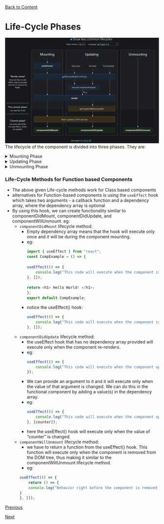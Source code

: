 [Back to Content](../README.md)

# Life-Cycle Phases
[![Life-cycle methods](./img1.png)](https://projects.wojtekmaj.pl/react-lifecycle-methods-diagram/)
The lifecycle of the component is divided into three phases. They are:

<details>

<summary>Mounting Phase</summary>

- In this phase, the instance of a component is created and inserted into the DOM. This phase contains a set of methods which get invoked when the component is getting initialized, and loaded on to the DOM:
    - `constructor`: 
        - This is the first method that gets called whenever a component is created. The constructor is called only once in the whole lifecycle of a component.
        - Usage: Setup the initial state of the component.
        - eg:
            ```javascript
            class ContraMusicPlayer extends React.Component
            constructor(props) {
            super(props);
            this.state = {
                volume: 70,
                status: 'pause'
            }
            }
            ```
    - `static getDerivedStateFromProps`:
        - This method is invoked after the constructor and is expected to return an object to update the state of the component. If null is returned then, nothing is changed in the state.
        - is static, hence it has no access to `this`. This method has access to the current state and props. Hence, if the state is dependent on props then the state can be updated here.
        - Usage: Keep the state synced with incoming props. This method is a safer replacement of `componentWillReceiveProps`. This method is a pure function, hence nothing should be written which creates side effects.
        - eg:
            ```javascript
            static getDerivedStateFromProps(props, state) {
            if (state.value !== props.value) {
                return {
                    derivedValue: deriveValueFromProps(props),
                    mirroredProp: props.value
                }
                }
            // when null is returned no update is made to the state
            return null;
            }
            // after getDerivedStateFromProps the state looks like as follows:
            //   {
            //    derivedValue: someValue,
            //    mirrordValue: newPropValue
            //   }
            ```
    - render:
        - This is the required method in a React component, as this method prepares the element that gets mounted on to the browser DOM.
        - This method is pure, which means it gives the same output every time the same input is provided. This method should not result in any side effect like changing state.
        - eg:
            ```javascript
            render() {
            <div>
                <PlayHeader>
                <Status/>
                <VolumeBar/>
                <SeekBar/>
                </PlayHeader>
            </div>
            }
            ```
    - componentDidMount:
        - This is the hook method which is invoked immediately after the component did mount on the browser DOM.
        - Usage: All the interaction directly with the browser DOM and integrate with third-party libraries should be done here. The API calls should be made in componentDidMount method always.
        - eg:
            ```javascript
            componentDidMount() {
            if (this.props.modules) {
                        this.props.modules.forEach(function (module) {
                            module(Highcharts);
                        });
                    }
                    // Set container which the chart should render to.
                    this.chart = new Highcharts[this.props.type || "Chart"](
                        this.props.container, 
                        this.props.options
                    );
            }
            ```

</details>

<details>

<summary>Updating Phase</summary>

- This phase starts when the react component has taken birth on the browser and grows by receiving new updates. The component can be updated in two ways, sending new props from parents or updating the current state. The main aim of this phase is to ensure that the component is displaying the latest version of itself. This phase consists of the following methods:
    - `static getDerivedStateFromProps`: same as discussed above
    - `shouldComponentUpdate`: 
        - This method tells React that when the component is being updated, it should re-render or skip rendering altogether. If this method returns true, the component will update. Otherwise, the component will skip the updating.
        - Usage: The example is one of the cases where the render is quite costly and we would like to re-render the component only when the props status changes.
        - eg:
            ```javascript
            shouldComponentUpdate(nextProps, nextState) {
            let shouldUpdate = this.props.status !== nextProps.status;
            return shouldUpdate;
            }
            ```
    - `render`: It is invoked to examine this.props and this.state and return one of the following types: React elements, Arrays and fragments, Booleans or null, String and Number. If shouldComponentUpdate() returns false, the code inside render() will be invoked again to ensure that the component displays itself properly.
    - `getSnapshotBeforeUpdate`:
        - This method gets called after the render created the React element and before it is actually updated from virtual DOM to actual DOM. This phase is known as pre-commit phase.
        - This method has access to both previous and current props and state. If the method getSnapshotBeforeUpdate returns a value, the same is available in componentDidUpdate as the third parameter, where the UI can be updated to make is synced before and after render.
        - Usage: This method is useful if you want to keep sync in-between state of current DOM with the updated DOM. E.g. scroll position, audio/video, text-selection, cursor position, tool-tip position, etc.
        - for more info: https://github.com/reactjs/rfcs/blob/main/text/0033-new-commit-phase-lifecycles.md#basic-example
        - eg:
            ```javascript
                        
            type Snapshot = number | null;

            class ScrollingList extends React.Component<Props, State, Snapshot> {
            listRef = React.createRef();

            getSnapshotBeforeUpdate(
                prevProps: Props,
                prevState: State
            ): Snapshot {
                // Are we adding new items to the list?
                // Capture the current height of the list so we can adjust scroll later.
                if (prevProps.list.length < this.props.list.length) {
                return this.listRef.value.scrollHeight;
                }

                return null;
            }

            componentDidUpdate(
                prevProps: Props,
                prevState: State,
                snapshot: Snapshot
            ) {
                // If we have a snapshot value, then we've just added new items.
                // Adjust scroll so these new items don't push the old ones out of view.
                if (snapshot !== null) {
                this.listRef.value.scrollTop +=
                    this.listRef.value.scrollHeight - snapshot;
                }
            }

            render() {
                return (
                <div ref={this.listRef}>{/* ...contents... */}</div>
                );
            }
            }
            ```
    - `componentDidUpdate`:
        - is executed when the newly updated component has been updated in the DOM.
        - This method is used to re-trigger the third party libraries used, and to make sure these libraries also update and reload themselves.
        - Usage: The use cases are mostly similar to the use case of componentDidMount to keep the third party library or UI in sync with every update.

</details>

<details>

<summary>Unmounting Phase</summary>

- It is the final phase of the react component lifecycle.In this phase, the component is not needed and is called when a component instance is destroyed and unmounted from the DOM. This phase contains only one method and is given below:
    - `componentWillUnmount`:
        - This method is the last method in the lifecycle. This is executed just before the component gets removed from the DOM. 
        - It performs any necessary cleanup related task such as invalidating timers, event listener, canceling network requests, or cleaning up DOM elements. If a component instance is unmounted, you cannot mount it again.
        - For example, on log out, the user details and all the auth tokens can be cleared before unmounting the main component.
        - eg:
            ```javascript
            componentWillUnmount() {
                this.chart.destroy();
                this.resetLocalStorage();
                this.clearSession();
            }
            ```

</details>


### Life-Cycle Methods for Function based Components

- The above given Life-cycle methods work for Class based components
- alternatives for Function-based components is using the `useEffect` hook which takes two arguments - a callback function and a dependency array, where the dependency array is optional
- By using this hook, we can create functionality similar to componentDidMount, componentDidUpdate, and componentWillUnmount. eg:
    - `componentDidMount` lifecycle method:
        - Empty dependency array means that the hook will execute only once and it will be during the component mounting.
        - eg:
            ```javascript
            import { useEffect } from "react";
            const CompExample = () => {

            useEffect(() => {
                console.log("This code will execute when the component is mounted");
            }, []);

            return <h1> Hello World! </h1>;
            };
            export default CompExample;
            ```
        - notice the useEffect() hook:
            ```javascript
            useEffect(() => {
                console.log("This code will execute when the component is mounted");
            }, []);
            ```
    - `componentDidUpdate` lifecycle method:
        - the useEffect hook that has no dependency array provided will execute only when the component re-renders.
        - eg:
            ```javascript
            useEffect(() => {
                console.log("This code will execute when the component updates");
            });
            ```
        - We can provide an argument to it and it will execute only when the value of that argument is changed. We can do this in the functional component by adding a value(s) in the dependency array.
        - eg:
            ```javascript
            useEffect(() => {
                console.log("This code will execute when the component updates");
            }, [counter]);
            ```
        - here the useEffect() hook will execute only when the value of “counter” is changed.
    - `componentWillUnmount` lifecycle method:
        - we have to return a function from the useEffect() hook. This function will execute only when the component is removed from the DOM tree, thus making it similar to the componentWillUnmount lifecycle method.
        - eg:
        ```javascript
        useEffect(() => {
            return () => {
            console.log("Behavior right before the component is removed from the DOM.");
        }
        }, []);
        ```


[Previous](../Props/README.md)
<br>

[Next]()